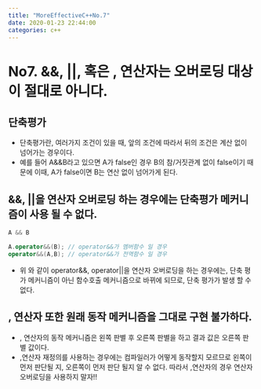 ```yaml
---
title: "MoreEffectiveC++No.7"
date: 2020-01-23 22:44:00
categories: c++
---
```


# No7. &&, ||, 혹은 , 연산자는 오버로딩 대상이 절대로 아니다.

## 단축평가
- 단축평가란, 여러가지 조건이 있을 때, 앞의 조건에 따라서 뒤의 조건은 계산 없이 넘어가는 경우이다.
- 예를 들어 A&&B라고 있으면 A가 false인 경우 B의 참/거짓관계 없이 false이기 때문에 이때, A가 false이면 B는 연산 없이 넘어가게 된다.

## &&, ||을 연산자 오버로딩 하는 경우에는 단축평가 메커니즘이 사용 될 수 없다.

```c++
A && B

A.operator&&(B); // operator&&가 멤버함수 일 경우
operator&&(A,B); // operator&&가 전역함수 일 경우

```

- 위 와 같이 operator&&, operator||을 연산자 오버로딩을 하는 경우에는, 단축 평가 메커니즘이 아닌 함수호출 메커니즘으로 바뀌에 되므로, 단축 평가가 발생 할 수 없다.

## , 연산자 또한 원래 동작 메커니즘을 그대로 구현 불가하다.
- , 연산자의 동작 메커니즘은 왼쪽 판별 후 오른쪽 판별을 하고 결과 값은 오른쪽 판별 값이다.
- ,연산자 재정의를 사용하는 경우에는 컴파일러가 어떻게 동작할지 모르므로 왼쪽이 먼저 판단될 지, 오른쪽이 먼저 판단 될지 알 수 없다. 따라서 ,연산자의 경우 연산자오버로딩을 사용하지 말자!!
